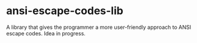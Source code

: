 # ansi-escape-codes-lib
A library that gives the programmer a more user-friendly approach to ANSI escape codes.
Idea in progress.
